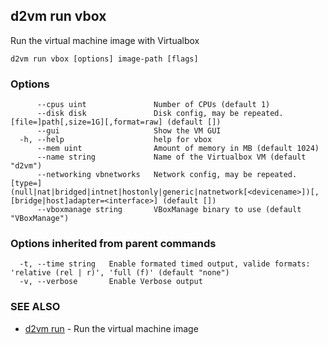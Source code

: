 ## d2vm run vbox

Run the virtual machine image with Virtualbox

```
d2vm run vbox [options] image-path [flags]
```

### Options

```
      --cpus uint               Number of CPUs (default 1)
      --disk disk               Disk config, may be repeated. [file=]path[,size=1G][,format=raw] (default [])
      --gui                     Show the VM GUI
  -h, --help                    help for vbox
      --mem uint                Amount of memory in MB (default 1024)
      --name string             Name of the Virtualbox VM (default "d2vm")
      --networking vbnetworks   Network config, may be repeated. [type=](null|nat|bridged|intnet|hostonly|generic|natnetwork[<devicename>])[,[bridge|host]adapter=<interface>] (default [])
      --vboxmanage string       VBoxManage binary to use (default "VBoxManage")
```

### Options inherited from parent commands

```
  -t, --time string   Enable formated timed output, valide formats: 'relative (rel | r)', 'full (f)' (default "none")
  -v, --verbose       Enable Verbose output
```

### SEE ALSO

* [d2vm run](d2vm_run.md)	 - Run the virtual machine image

